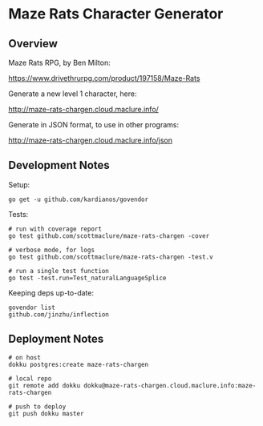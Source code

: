 # Maze Rats Character Generator

## Overview

Maze Rats RPG, by Ben Milton:

https://www.drivethrurpg.com/product/197158/Maze-Rats

Generate a new level 1 character, here:

http://maze-rats-chargen.cloud.maclure.info/

Generate in JSON format, to use in other programs:

http://maze-rats-chargen.cloud.maclure.info/json

## Development Notes

Setup:

```
go get -u github.com/kardianos/govendor
```

Tests:

```
# run with coverage report
go test github.com/scottmaclure/maze-rats-chargen -cover

# verbose mode, for logs
go test github.com/scottmaclure/maze-rats-chargen -test.v

# run a single test function
go test -test.run=Test_naturalLanguageSplice
```

Keeping deps up-to-date:

```
govendor list
github.com/jinzhu/inflection
```

## Deployment Notes

```
# on host
dokku postgres:create maze-rats-chargen

# local repo
git remote add dokku dokku@maze-rats-chargen.cloud.maclure.info:maze-rats-chargen

# push to deploy
git push dokku master

```
